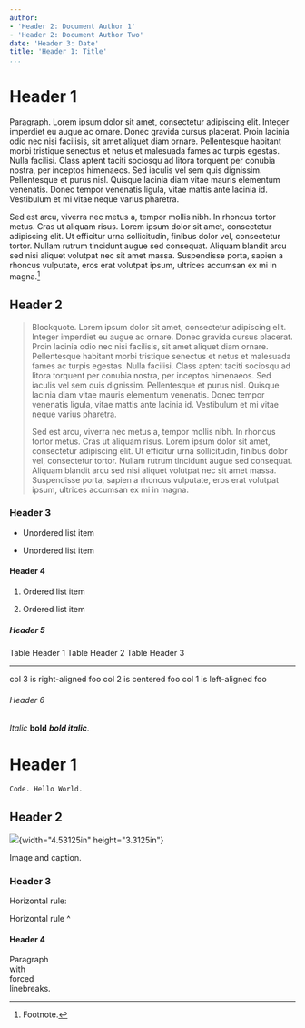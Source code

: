 ```yaml
---
author:
- 'Header 2: Document Author 1'
- 'Header 2: Document Author Two'
date: 'Header 3: Date'
title: 'Header 1: Title'
...
```


Header 1
========

Paragraph. Lorem ipsum dolor sit amet, consectetur adipiscing elit.
Integer imperdiet eu augue ac ornare. Donec gravida cursus placerat.
Proin lacinia odio nec nisi facilisis, sit amet aliquet diam ornare.
Pellentesque habitant morbi tristique senectus et netus et malesuada
fames ac turpis egestas. Nulla facilisi. Class aptent taciti sociosqu ad
litora torquent per conubia nostra, per inceptos himenaeos. Sed iaculis
vel sem quis dignissim. Pellentesque et purus nisl. Quisque lacinia diam
vitae mauris elementum venenatis. Donec tempor venenatis ligula, vitae
mattis ante lacinia id. Vestibulum et mi vitae neque varius pharetra.

Sed est arcu, viverra nec metus a, tempor mollis nibh. In rhoncus tortor
metus. Cras ut aliquam risus. Lorem ipsum dolor sit amet, consectetur
adipiscing elit. Ut efficitur urna sollicitudin, finibus dolor vel,
consectetur tortor. Nullam rutrum tincidunt augue sed consequat. Aliquam
blandit arcu sed nisi aliquet volutpat nec sit amet massa. Suspendisse
porta, sapien a rhoncus vulputate, eros erat volutpat ipsum, ultrices
accumsan ex mi in magna.[^1]

Header 2
--------

> Blockquote. Lorem ipsum dolor sit amet, consectetur adipiscing elit.
> Integer imperdiet eu augue ac ornare. Donec gravida cursus placerat.
> Proin lacinia odio nec nisi facilisis, sit amet aliquet diam ornare.
> Pellentesque habitant morbi tristique senectus et netus et malesuada
> fames ac turpis egestas. Nulla facilisi. Class aptent taciti sociosqu
> ad litora torquent per conubia nostra, per inceptos himenaeos. Sed
> iaculis vel sem quis dignissim. Pellentesque et purus nisl. Quisque
> lacinia diam vitae mauris elementum venenatis. Donec tempor venenatis
> ligula, vitae mattis ante lacinia id. Vestibulum et mi vitae neque
> varius pharetra.
>
> Sed est arcu, viverra nec metus a, tempor mollis nibh. In rhoncus
> tortor metus. Cras ut aliquam risus. Lorem ipsum dolor sit amet,
> consectetur adipiscing elit. Ut efficitur urna sollicitudin, finibus
> dolor vel, consectetur tortor. Nullam rutrum tincidunt augue sed
> consequat. Aliquam blandit arcu sed nisi aliquet volutpat nec sit amet
> massa. Suspendisse porta, sapien a rhoncus vulputate, eros erat
> volutpat ipsum, ultrices accumsan ex mi in magna.

### Header 3

-   Unordered list item

-   Unordered list item

#### Header 4

1.  Ordered list item

2.  Ordered list item

##### Header 5

  Table Header 1   Table Header 2   Table Header 3
  ---------------- ---------------- ----------------
  col 3 is         right-aligned    foo
  col 2 is         centered         foo
  col 1 is         left-aligned     foo

###### Header 6

*Italic* **bold** ***bold italic***.

Header 1
========

    Code. Hello World.

Header 2
--------

![](media/rId30.jpg){width="4.53125in" height="3.3125in"}

Image and caption.

### Header 3

Horizontal rule:

Horizontal rule \^

#### Header 4

Paragraph\
with\
forced\
linebreaks.

[^1]: Footnote.
